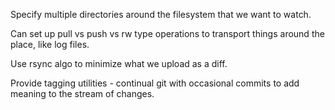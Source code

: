 Specify multiple directories around the filesystem that we want to watch.

Can set up pull vs push vs rw type operations to transport things around the place, like log files.

Use rsync algo to minimize what we upload as a diff.

Provide tagging utilities - continual git with occasional commits to add meaning to the stream of changes.